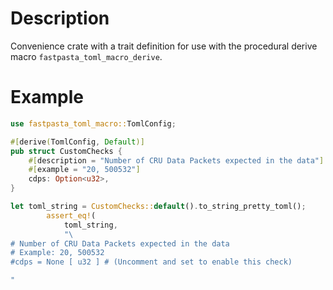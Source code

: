 # Description
Convenience crate with a trait definition for use with the procedural derive macro `fastpasta_toml_macro_derive`.

# Example

```rust
use fastpasta_toml_macro::TomlConfig;

#[derive(TomlConfig, Default)]
pub struct CustomChecks {
    #[description = "Number of CRU Data Packets expected in the data"]
    #[example = "20, 500532"]
    cdps: Option<u32>,
}
```

```rust
let toml_string = CustomChecks::default().to_string_pretty_toml();
        assert_eq!(
            toml_string,
            "\
# Number of CRU Data Packets expected in the data
# Example: 20, 500532
#cdps = None [ u32 ] # (Uncomment and set to enable this check)

"
```
